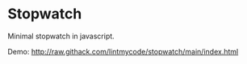# Stopwatch
Minimal stopwatch in javascript.

Demo:
http://raw.githack.com/lintmycode/stopwatch/main/index.html